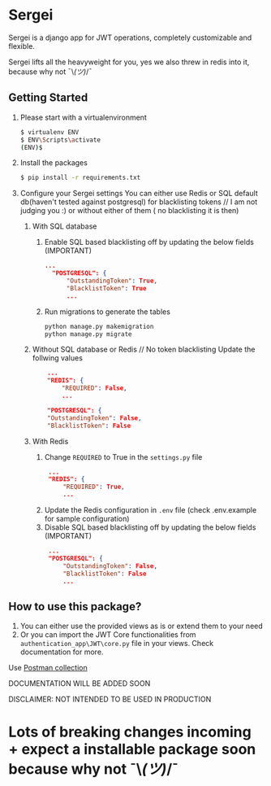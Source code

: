 # Sergei

Sergei is a django app for JWT operations, completely customizable and flexible.

Sergei lifts all the heavyweight for you, yes we also threw in redis into it, because why not ¯\\_(ツ)_/¯


## Getting Started
1. Please start with a virtualenvironment 
    ```bash
    $ virtualenv ENV
    $ ENV\Scripts\activate
    (ENV)$ 
    ```
2. Install the packages
    ```bash
    $ pip install -r requirements.txt
    ```
3. Configure your Sergei settings
    You can either use Redis or SQL default db(haven't tested against postgresql) for blacklisting tokens // I am not judging you :) or without either of them ( no blacklisting it is then)

    1. With SQL database

       1. Enable SQL based blacklisting off by updating the below fields (IMPORTANT)
          ```json
          ...
            "POSTGRESQL": {
                "OutstandingToken": True,
                "BlacklistToken": True
                ...
          ```
        2. Run migrations to generate the tables
            ```bash
            python manage.py makemigration
            python manage.py migrate
            ```
    2. Without SQL database or Redis // No token blacklisting
        Update the follwing values

        ```json
            ...
            "REDIS": {
                "REQUIRED": False,
                ...
        ```
        
        ```json
            "POSTGRESQL": {
            "OutstandingToken": False,
            "BlacklistToken": False
        ```
    3. With Redis

        1. Change `REQUIRED` to True in the `settings.py` file
           ```json
            ...
            "REDIS": {
                "REQUIRED": True,
                ...
           ```
        2. Update the Redis configuration in `.env` file (check .env.example for sample configuration)
        3. Disable SQL based blacklisting off by updating the below fields (IMPORTANT)
           ```json
            ...
            "POSTGRESQL": {
                "OutstandingToken": False,
                "BlacklistToken": False
                ...
           ```





## How to use this package?
1. You can either use the provided views as is or extend them to your need
2. Or you can import the JWT Core functionalities from `authentication_app\JWT\core.py` file in your views. Check documentation for more.


Use <a href="https://www.getpostman.com/collections/34eca3f12a93d192c160">Postman collection</a> 


DOCUMENTATION WILL BE ADDED SOON

DISCLAIMER: NOT INTENDED TO BE USED IN PRODUCTION


# Lots of breaking changes incoming + expect a installable package soon because why not ¯\\_(ツ)_/¯
